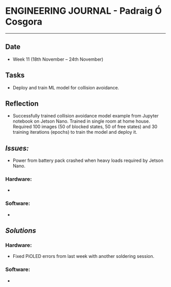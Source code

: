 
# **ENGINEERING JOURNAL - Padraig Ó Cosgora**
----------------------------------------------------------------------

## **Date**
-	Week 11 (18th November – 24th November)

## **Tasks**
- Deploy and train ML model for collision avoidance.


## **Reflection**
- Successfully trained collision avoidance model example from Jupyter notebook on Jetson Nano. Trained in single room at home house. Required 100 images (50 of blocked states, 50 of free states) and 30 training iterations (epochs) to train the model and deploy it.



## **_Issues:_**
- Power from battery pack crashed when heavy loads required by Jetson Nano.

### **Hardware:**
- 

### **Software:**
-	

## **_Solutions_**

### **Hardware:**
- Fixed PiOLED errors from last week with another soldering session.


### **Software:**
-	
